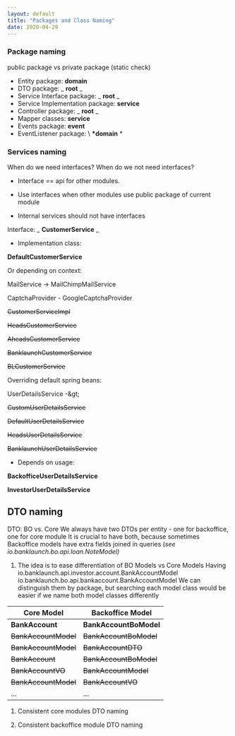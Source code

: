 ```yaml
---
layout: default
title: "Packages and Class Naming"
date: 2020-04-29
---
```


### Package naming

public package vs private package
(static check)

- Entity package: **domain**
- DTO package: _ **root** _
- Service Interface package: _ **root** _
- Service Implementation package: **service**
- Controller package: _ **root** _
- Mapper classes: **service**
- Events package: **event**
- EventListener package: \ **\*domain** \*

### Services naming

When do we need interfaces? When do we not need interfaces?

- Interface == api for other modules.

- Use interfaces when other modules use public package of current module

- Internal services should not have interfaces

Interface: _ **CustomerService** _

- Implementation class:

**DefaultCustomerService**

Or depending on context:

MailService -> MailChimpMailService

CaptchaProvider - GoogleCaptchaProvider

~~CustomerServiceImpl~~

~~HeadsCustomerService~~

~~AheadsCustomerService~~

~~BanklaunchCustomerService~~

~~BLCustomerService~~

Overriding default spring beans:

UserDetailsService -\&gt;

~~CustomUserDetailsService~~

~~DefaultUserDetailsService~~

~~HeadsUserDetailsService~~

~~BanklaunchUserDetailsService~~

- Depends on usage:

**BackofficeUserDetailsService**

**InvestorUserDetailsService**

## DTO naming

DTO: BO vs. Core
We always have two DTOs per entity - one for backoffice, one for core module
It is crucial to have both, because sometimes Backoffice models have extra fields joined in queries (_see io.banklaunch.bo.api.loan.NoteModel)_

1. The idea is to ease differentiation of BO Models vs Core Models
   Having
   io.banklaunch.api.investor.account.BankAccountModel
   io.banklaunch.bo.api.bankaccount.BankAccountModel
   We can distinguish them by package, but searching each model class would be easier if we name both model classes differently

| **Core Model**       | **Backoffice Model**   |
| -------------------- | ---------------------- |
| **BankAccount**      | **BankAccountBoModel** |
| ~~BankAccountModel~~ | ~~BankAccountBoModel~~ |
| ~~BankAccountModel~~ | ~~BankAccountDTO~~     |
| ~~BankAccount~~      | ~~BankAccountBoModel~~ |
| ~~BankAccountVO~~    | ~~BankAccountModel~~   |
| ~~BankAccountModel~~ | ~~BankAccountVO~~      |
| ...                  | ...                    |

1. Consistent core modules DTO naming

1. Consistent backoffice module DTO naming

